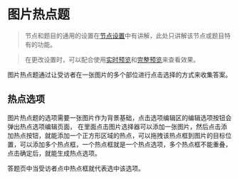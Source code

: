 # 图片热点题

> 节点和题目的通用的设置在[节点设置](../node-setting/concept.md)中有讲解，此处只讲解该节点或题目特有的功能。

> 在更改设置时，可以配合使用[实时预览](../preview/realtime.md)和[完整预览](../preview/full.md)来查看效果。

图片热点题通过让受访者在一张图片的多个部位进行点击选择的方式来收集答案。


## 热点选项
图片热点题的选项需要一张图片作为背景基础，点击选项编辑区的编辑选项按钮会弹出热点选项编辑页面，
在里面点击图片选择器可以添加一张图片，然后点击添加热点按钮，就能添加一个正方形区域的热点，可以拖拽该热点框到图片的目标位置，可以添加多个热点框，一个热点框就是一个热点选项，多个热点框不能重叠，点击确定后，就能生成热点选项。

答题页中当受访者点中热点框就代表选中该选项。